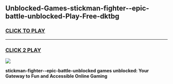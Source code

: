 
## Unblocked-Games-stickman-fighter--epic-battle-unblocked-Play-Free-dktbg
<h3>
<a href="https://premium76.site?title=stickman-fighter--epic-battle-unblocked&ref=19M">CLICK TO PLAY</a></h3>
<hr>

<h3>
<a href="https://premium76.site?title=stickman-fighter--epic-battle-unblocked&ref=19M">CLICK 2 PLAY</a>
  
</h3>

<a href="https://premium76.site?title=stickman-fighter--epic-battle-unblocked&ref=19M"><img src="https://clearcache.store/games.png"></a>


**stickman-fighter--epic-battle-unblocked games unblocked: Your Gateway to Fun and Accessible Online Gaming**
